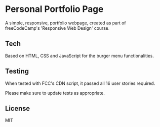 # Personal Portfolio Page

A simple, responsive, portfolio webpage, created as part of freeCodeCamp's 'Responsive Web Design' course.

## Tech

Based on HTML, CSS and JavaScript for the burger menu functionalities.

## Testing

When tested with FCC's CDN script, it passed all 16 user stories required.

Please make sure to update tests as appropriate.

## License

MIT
